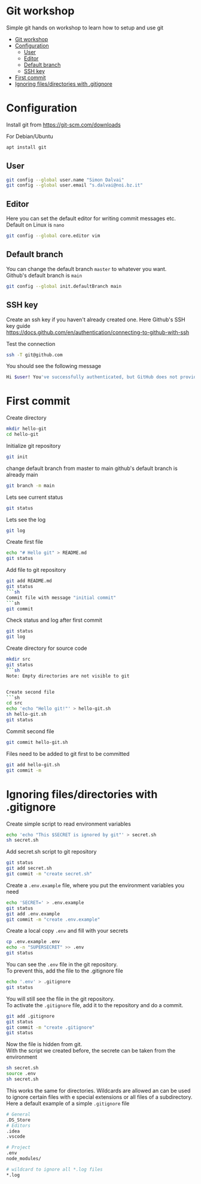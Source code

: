 # Git workshop

Simple git hands on workshop to learn how to setup and use git

- [Git workshop](#git-workshop)
- [Configuration](#configuration)
  - [User](#user)
  - [Editor](#editor)
  - [Default branch](#default-branch)
  - [SSH key](#ssh-key)
- [First commit](#first-commit)
- [Ignoring files/directories with .gitignore](#ignoring-filesdirectories-with-gitignore)


# Configuration
Install git from https://git-scm.com/downloads

For Debian/Ubuntu
```sh
apt install git
```

## User
```sh
git config --global user.name "Simon Dalvai"
git config --global user.email "s.dalvai@noi.bz.it"
```

## Editor
Here you can set the default editor for writing commit messages etc.  
Default on Linux is `nano`
```sh
git config --global core.editor vim
```

## Default branch
You can change the default branch `master` to whatever you want.    
Github's default branch is `main`
```sh
git config --global init.defaultBranch main
```

## SSH key
Create an ssh key if you haven't already created one.
Here Github's SSH key guide  
https://docs.github.com/en/authentication/connecting-to-github-with-ssh

Test the connection
```sh
ssh -T git@github.com
```

You should see the following message
```sh
Hi $user! You've successfully authenticated, but GitHub does not provide shell access.
```

# First commit
                                                                       
Create directory
```sh
mkdir hello-git
cd hello-git
```

Initialize git repository
```sh
git init
```

change default branch from master to main
github's default branch is already main
```sh
git branch -m main
```

Lets see current status
```sh
git status
```

Lets see the log
```sh
git log
```

Create first file
```sh
echo "# Hello git" > README.md
git status
```

Add file to git repository

```sh
git add README.md
git status
```sh
Commit file with message "initial commit"
```sh
git commit
```


Check status and log after first commit
```sh
git status
git log
```

Create directory for source code
```sh
mkdir src
git status
```sh
Note: Empty directories are not visible to git


Create second file
```sh
cd src
echo 'echo "Hello git!"' > hello-git.sh 
sh hello-git.sh
git status
```

Commit second file
```sh
git commit hello-git.sh
```


Files need to be added to git first to be committed

```sh
git add hello-git.sh
git commit -m 
```

# Ignoring files/directories with .gitignore

Create simple script to read environment variables

```sh
echo 'echo "This $SECRET is ignored by git"' > secret.sh
sh secret.sh
```

Add secret.sh script to git repository
```sh
git status
git add secret.sh
git commit -m "create secret.sh"
```

Create a `.env.example` file, where you put the environment variables you need
```sh
echo 'SECRET=' > .env.example
git status
git add .env.example
git commit -m "create .env.example"
```

Create a local copy `.env` and fill with your secrets 
```sh
cp .env.example .env
echo -n "SUPERSECRET" >> .env
git status
```

You can see the `.env` file in the git repository.  
To prevent this, add the file to the .gitignore file
```sh
echo '.env' > .gitignore
git status
```

You will still see the file in the git repository.  
To activate the `.gitignore` file, add it to the repository and do a commit.
```sh
git add .gitignore
git status
git commit -m "create .gitignore"
git status
```

Now the file is hidden from git.  
With the script we created before, the secrete can be taken from the environment
```sh
sh secret.sh
source .env
sh secret.sh
```


This works the same for directories.
Wildcards are allowed an can be used to ignore certain files with e special extensions or all files of a subdirectory.  
Here a default example of a simple `.gitignore` file
```sh
# General​
.DS_Store​
# Editors​
.idea​
.vscode​

# Project​
.env​
node_modules/​

# wildcard to ignore all *.log files
*.log​
```

